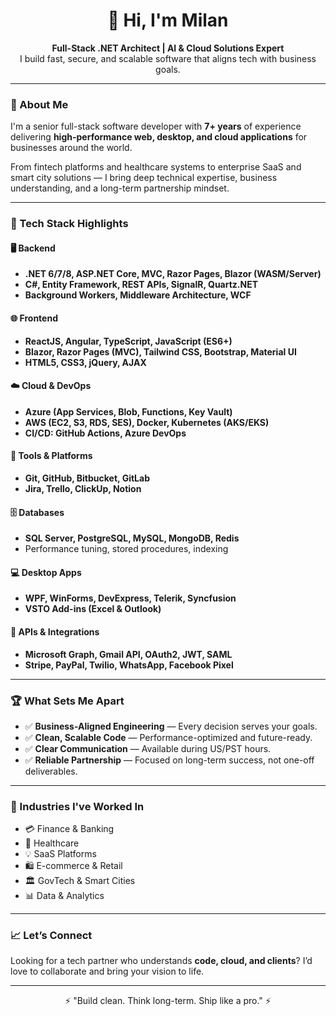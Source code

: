 <h1 align="center">👋 Hi, I'm Milan</h1>
<p align="center">
  <b>Full-Stack .NET Architect | AI & Cloud Solutions Expert</b><br/>
  I build fast, secure, and scalable software that aligns tech with business goals.
</p>

---

### 🧠 About Me

I'm a senior full-stack software developer with **7+ years** of experience delivering **high-performance web, desktop, and cloud applications** for businesses around the world.

From fintech platforms and healthcare systems to enterprise SaaS and smart city solutions — I bring deep technical expertise, business understanding, and a long-term partnership mindset.

---

### 🚀 Tech Stack Highlights

#### 🖥 Backend
- **.NET 6/7/8, ASP.NET Core, MVC, Razor Pages, Blazor (WASM/Server)**
- **C#, Entity Framework, REST APIs, SignalR, Quartz.NET**
- **Background Workers, Middleware Architecture, WCF**

#### 🌐 Frontend
- **ReactJS, Angular, TypeScript, JavaScript (ES6+)**
- **Blazor, Razor Pages (MVC), Tailwind CSS, Bootstrap, Material UI**
- **HTML5, CSS3, jQuery, AJAX**

#### ☁️ Cloud & DevOps
- **Azure (App Services, Blob, Functions, Key Vault)**
- **AWS (EC2, S3, RDS, SES), Docker, Kubernetes (AKS/EKS)**
- **CI/CD: GitHub Actions, Azure DevOps**

#### 🧰 Tools & Platforms
- **Git, GitHub, Bitbucket, GitLab**
- **Jira, Trello, ClickUp, Notion**

#### 🗄 Databases
- **SQL Server, PostgreSQL, MySQL, MongoDB, Redis**
- Performance tuning, stored procedures, indexing

#### 💻 Desktop Apps
- **WPF, WinForms, DevExpress, Telerik, Syncfusion**
- **VSTO Add-ins (Excel & Outlook)**

#### 🔌 APIs & Integrations
- **Microsoft Graph, Gmail API, OAuth2, JWT, SAML**
- **Stripe, PayPal, Twilio, WhatsApp, Facebook Pixel**

---

### 🏆 What Sets Me Apart

- ✅ **Business-Aligned Engineering** — Every decision serves your goals.
- ✅ **Clean, Scalable Code** — Performance-optimized and future-ready.
- ✅ **Clear Communication** — Available during US/PST hours.
- ✅ **Reliable Partnership** — Focused on long-term success, not one-off deliverables.

---

### 🧠 Industries I've Worked In

- 💳 Finance & Banking  
- 🏥 Healthcare  
- 💡 SaaS Platforms  
- 🛍 E-commerce & Retail  
- 🏛 GovTech & Smart Cities  
- 📊 Data & Analytics

---

### 📈 Let’s Connect

Looking for a tech partner who understands **code, cloud, and clients**? I’d love to collaborate and bring your vision to life.

---

<p align="center">
  ⚡ "Build clean. Think long-term. Ship like a pro." ⚡
</p>
